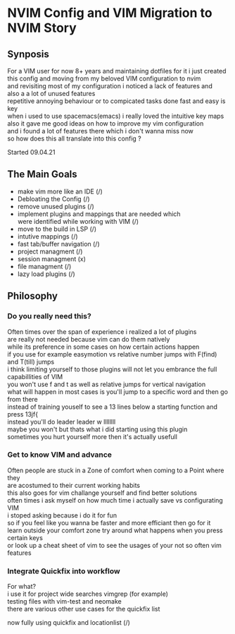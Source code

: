 # NVIM Config and VIM Migration to NVIM Story

## Synposis

For a VIM user for now 8+ years and maintaining dotfiles for it i just
created this config and moving from my beloved VIM configuration to nvim  
and revisiting most of my configuration i noticed a lack of features and  
also a a lot of unused features  
repetitive annoying behaviour or to compicated tasks done fast and easy is key  
when i used to use spacemacs(emacs) i really loved the intuitive key maps  
also it gave me good ideas on how to improve my vim configuration  
and i found a lot of features there which i don't wanna miss now  
so how does this all translate into this config ?

Started 09.04.21

## The Main Goals

- make vim more like an IDE (/)
- Debloating the Config (/)
- remove unused plugins (/)
- implement plugins and mappings that are needed which  
  were identified while working with VIM (/)
- move to the build in LSP (/)
- intutive mappings (/)
- fast tab/buffer navigation (/)
- project managment (/)
- session managment (x)
- file managment (/)
- lazy load plugins (/)

## Philosophy

### Do you really need this?

Often times over the span of experience i realized a lot of plugins  
are really not needed because vim can do them natively  
while its preference in some cases on how certain actions happen  
if you use for example easymotion vs relative number jumps with F(find) and T(till) jumps  
i think limiting yourself to those plugins will not let you embrance the full capabillities of VIM  
you won't use f and t as well as relative jumps for vertical navigation  
what will happen in most cases is you'll jump to a specific word and then go from there  
instead of training youself to see a 13 lines below a starting function and press 13jf{  
instead you'll do leader leader w llllllll  
maybe you won't but thats what i did starting using this plugin  
sometimes you hurt yourself more then it's actually usefull

### Get to know VIM and advance

Often people are stuck in a Zone of comfort when coming to a Point where they  
are acostumed to their current working habits  
this also goes for vim challange yourself and find better solutions  
often times i ask myself on how much time i actually save vs configurating VIM  
i stoped asking because i do it for fun  
so if you feel like you wanna be faster and more efficiant then go for it  
learn outside your comfort zone try around what happens when you press certain keys  
or look up a cheat sheet of vim to see the usages of your not so often vim features

### Integrate Quickfix into workflow

For what?  
i use it for project wide searches vimgrep (for example)  
testing files with vim-test and neomake  
there are various other use cases for the quickfix list

now fully using quickfix and locationlist (/)
